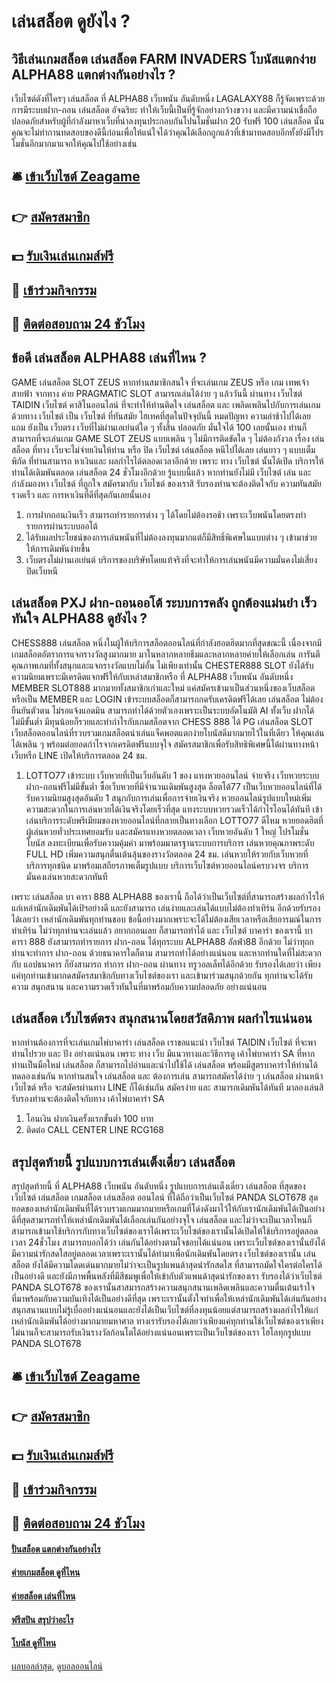 # เล่นสล็อต ดูยังไง ?
## วิธีเล่นเกมสล็อต เล่นสล็อต FARM INVADERS โบนัสแตกง่าย ALPHA88 แตกต่างกันอย่างไร ?
เว็บไซต์ดังที่ใครๆ เล่นสล็อต ที่ ALPHA88 เว็บพนัน อันดับหนึ่ง LAGALAXY88 ก็รู้จัดเพราะด้วยการมีระบบฝาก-ถอน เล่นสล็อต อัจฉริยะ ทำให้เว็บนี้เป็นที่รู้จักอย่างกว้างขวาง และมีความน่าเชื่อถือปลอดภัยสำหรับผู้ที่กำลังมาหาเว็บที่น่าลงทุนประกอบกันโปนโมชั่นฝาก 20 รับฟรี 100 เล่นสล็อต นั้นคุณจะไม่ทำกานทดสอบของดีนี้ก่อนเพื่อให้แน่ใจได้ว่าคุณได้เลือกถูกแล้วที่เข้ามาทดสอบอีกทั้งยังมีโปรโมชั่นอีกมากมาแจกให้คุณไปใช้อย่างเช่น

## 🛎 [เข้าเว็บไซต์ Zeagame](https://bit.ly/3SdLNi2)
## 👉 [สมัครสมาชิก](https://bit.ly/3SdLNi2)
## 💵 [รับเงินเล่นเกมส์ฟรี](https://bit.ly/3dyRKHj)
## 👑 [เข้าร่วมกิจกรรม](https://bit.ly/3dyRKHj)
## 📱 [ติดต่อสอบถาม 24 ชัวโมง](https://bit.ly/3dyRKHj)

## ข้อดี เล่นสล็อต ALPHA88 เล่นที่ไหน ?
GAME เล่นสล็อต SLOT ZEUS หากท่านสมาชิกสนใจ ที่จะเล่นเกม ZEUS หรือ เกม เทพเจ้าสายฟ้า จากทาง ค่าย PRAGMATIC SLOT สามารถเล่นได้ง่าย ๆ แล้ววันนี้ ผ่านทาง เว็บไซต์ TAIDIN เว็บไซต์ คาสิโนออนไลน์ ที่จะทำให้ท่านติดใจ เล่นสล็อต และ เพลิดเพลินไปกับการเล่นเกม ด้วยทาง เว็บไซต์ เป็น เว็บไซต์ ที่ทันสมัย ไฮเทคที่สุดในปัจจุบันนี้ หมดปัญหา ความล่าช้าไปได้เลย แถม ยังเป็น เว็บตรง เว็บที่ไม่ผ่านเอเย่นต์ใด ๆ ทั้งสิ้น ปลอดภัย มั่นใจได้ 100 เลยนั้นเอง ท่านก็สามารถที่จะเล่นเกม GAME SLOT ZEUS แบบเพลิน ๆ ไม่มีการติดขัดใด ๆ ไม่ต้องกังวล เรื่อง เล่นสล็อต ที่ทาง เว็บจะไม่จ่ายเงินให้ท่าน หรือ ปิด เว็บไซต์ เล่นสล็อต หนีไปได้เลย เล่นยาว ๆ แบบเต็มพิกัด ที่ท่านสามารถ หาเงินและ ผลกำไรได้ตลอดเวลาอีกด้วย เพราะ ทาง เว็บไซต์ นั้นได้เปิด บริการให้ท่านได้เดิมพันตลอด เล่นสล็อต 24 ชั่วโมงอีกด้วย รู้แบบนี้แล้ว หากท่านยังไม่มี เว็บไซต์ เล่น และ กำลังมองหา เว็บไซต์ ที่ถูกใจ สมัครมากับ เว็บไซต์ ของเราสิ รับรองท่านจะต้องติดใจกับ ความทันสมัย รวดเร็ว และ การหาเงินที่ดีที่สุดกันเลยนั้นเอง
1. การฝากถอนเงินเร็ว สามารถทำรายการต่าง ๆ ได้โดยไม่ต้องรอช้า เพราะเว็บพนันโดยตรงทำรายการผ่านระบบออโต้
2. ได้รับผลประโยชน์ของการเล่นพนันที่ไม่ต้องลงทุนมากแต่ก็มีสิทธิ์พิเศษในแบบต่าง ๆ เข้ามาช่วยให้การเดิมพันง่ายขึ้น
3. เว็บตรงไม่ผ่านเอเย่นต์ บริการของบริษัทโดยแท้จริงที่จะทำให้การเล่นพนันมีความมั่นคงไม่เสี่ยงปิดเว็บหนี

## เล่นสล็อต PXJ ฝาก-ถอนออโต้ ระบบการคลัง ถูกต้องแม่นยำ เร็ว ทันใจ ALPHA88 ดูยังไง ?
CHESS888 เล่นสล็อต หนึ่งในผู้ให้บริการสล็อตออนไลน์ที่กำลังฮอตฮิตมากที่สุดขณะนี้ เนื่องจากมีเกมสล็อตอัตราการแจกรางวัลสูงมากมาย มาในหลากหลายธีมและหลากหลายค่ายให้เลือกเล่น การันตีคุณภาพเกมที่ทั้งสนุกและแจกรางวัลแบบไม่อั้น ไม่เพียงเท่านั้น CHESTER888 SLOT ยังได้รับความนิยมเพราะมีเครดิตแจกฟรีให้กับเหล่าสมาชิกหรือ ที่ ALPHA88 เว็บพนัน อันดับหนึ่ง MEMBER SLOT888 มากมายทั้งสมาชิกเก่าและใหม่ แค่สมัครเข้ามาเป็นส่วนหนึ่งของเว็บสล็อตหรือเป็น MEMBER และ LOGIN เข้าระบบสล็อตก็สามารถกดรับเครดิตฟรีได้เลย เล่นสล็อต ไม่ต้องยืนยันตัวตน ไม่รอแจ้งแอดมิน สามารถทำได้ด้วยตัวเองเพราะเป็นระบบอัตโนมัติ AI ทั้งเว็บ ฝากได้ไม่มีขั้นต่ำ มีทุนน้อยก็รวยและทำกำไรกับเกมสล็อตจาก CHESS 888 ได้
PG เล่นสล็อต SLOT เว็บสล็อตออนไลน์ที่รวบรวมเกมสล็อตน่าเล่นแจ็คพอตแตกง่ายโบนัสดีมากมายไว้ในที่เดียว ให้คุณเล่นได้เพลิน ๆ พร้อมต่อยอดกำไรจากเครดิตฟรีแบบจุใจ สมัครสมาชิกเพื่อรับสิทธิพิเศษนี้ได้ผ่านทางหน้าเว็บหรือ LINE เปิดให้บริการตลอด 24 ชม.
1. LOTTO77 เข้าระบบ เว็บหวยที่เป็นเว็บอันดับ 1 ของ แทงหวยออนไลน์ จ่ายจริง เว็บหวยระบบฝาก-ถอนฟรีไม่มีขั้นต่ำ ซื้อเว็บหวยที่มีจำนวนเดิมพันสูงสุด ล็อตโต้77 เป็นเว็บหวยออนไลน์ที่ได้รับความนิยมสูงสุดอันดับ 1 สนุกกับการเล่นเพื่อการจ่ายเงินจริง หวยออนไลน์รูปแบบใหม่เพิ่มความสะดวกในการเล่นหวยได้เงินจริงโดยเร็วที่สุด แทงระบบหวยรวดเร็วได้กำไรโอนได้ทันที เข้าเล่นบริการระดับพรีเมียมของหวยออนไลน์ที่กลายเป็นทางเลือก LOTTO77 ดีไหม หวยยอดฮิตที่ผู้เล่นหวยทั่วประเทศยอมรับ และสมัครแทงหวยตลอดเวลา เว็บหวยอันดับ 1 ใหญ่ โปรโมชั่นโบนัส ลงทะเบียนเพื่อรับความคุ้มค่า มาพร้อมมาตรฐานระบบการบริการ เล่นหวยคุณภาพระดับ FULL HD เพิ่มความสนุกตื่นเต้นลุ้นของรางวัลตลอด 24 ชม. เล่นหวยให้รวยกับเว็บหวยที่บริการทุกชนิด มาพร้อมเสถียรภาพเต็มรูปแบบ บริการเว็บไซต์หวยออนไลน์ครบวงจร บริการมั่นคงเล่นหวยสะดวกทันที

เพราะ เล่นสล็อต บา คารา 888 ALPHA88 ของเรานี้ ถือได้ว่าเป็นเว็บไซต์ที่สามารถสร้างผลกำไรให้แก่เหล่านักเดิมพันได้เป้ฯอย่างดี และยังสามารถ เล่นง่ายและเล่นได้แบบไม่ต้องทำเทิร์น อีกด้วยรับรองได้เลยว่า เหล่านักเดิมพันทุกท่านชอบ ข้อนี้อย่างมากเพราะจะได้ไม่ต้องเสียเวลาหรือเสียอารมณ์ในการทำเทิร์น ไม่ว่าทุกท่านจะเล่นแล้ว อยากถอนเลย ก็สามารถทำได้ และ เว็บไซต์ บาคาร่า ของเรานี้ บา คารา 888 ยังสามารถทำรายการ ฝาก-ถอน ได้ทุกระบบ ALPHA88 อัลฟ่า88 อีกด้วย ไม่ว่าทุถกท่านจะทำการ ฝาก-ถอน ด้วยธนาคารใดก็ตาม สามารถทำได้อย่างแน่นอน และหากท่านใดที่ไม่สะดวกกับ แอปธนาคาร ก็ยังสามารถ ทำการ ฝาก-ถอน ผ่านทาง ทรูวอลเล็ทได้อีกด้วย รับรองได้เลยว่า เพียงแค่ทุกท่านเข้ามากดสมัครสมาชิกกับทางเว็บไซต์ของเรา และเข้ามาร่วมสนุกด้วยกัน ทุกท่านจะได้รับความ สนุกสนาน และความรวดเร็วทันในที่มาพร้อมกับความปลอดภัย อย่างแน่นอน

## เล่นสล็อต เว็บไซต์ตรง สนุกสนานโดยสวัสดิภาพ ผลกำไรแน่นอน
หากท่านต้องการที่จะเล่นเกมไพ่บาคาร่า เล่นสล็อต เราขอแนะนำ เว็บไซต์ TAIDIN เว็บไซต์ ที่จะพาท่านไปรวย และ ปัง อย่างแน่นอน เพราะ ทาง เว็บ มีแนวทางและวิธีการดู เค้าไพ่บาคาร่า SA ที่หากท่านเป็นมือใหม่ เล่นสล็อต ก็สามารถไปอ่านและนำไปใช้ได้ เล่นสล็อต พร้อมมีสูตรบาคาร่าให้ท่านได้ทดลองเช่นกัน หากท่านสนใจ เล่นสล็อต และ ต้องการเล่น สามารถสมัครได้ง่าย ๆ เล่นสล็อต ผ่านหน้า เว็บไซต์ หรือ จะสมัครผ่านทาง LINE ก็ได้เช่นกัน สมัครง่าย และ สามารถเดิมพันได้ทันที มาลองเล่นสิ รับรองท่านจะต้องติดใจกับทาง เค้าไพ่บาคาร่า SA
1. โอนเงิน ฝากเงินครั้งแรกขั้นต่ำ 100 บาท
2. ติดต่อ CALL CENTER LINE RCG168

## สรุปสุดท้ายนี้ รูปแบบการเล่นเต็งเดี่ยว เล่นสล็อต
สรุปสุดท้ายนี้ ที่ ALPHA88 เว็บพนัน อันดับหนึ่ง รูปแบบการเล่นเต็งเดี่ยว เล่นสล็อต ที่สุดของเว็บไซต์ เล่นสล็อต เกมสล็อต เล่นสล็อต ออนไลน์ ที่ได้ถือว่าเป็นเว็บไซต์ PANDA SLOT678 สุดยอดของเหล่านักเดิมพันที่ได้รวบรวมเกมมากมายหรือเกมที่โด่งดังมาไว้ให้กับเรานักเดิมพันได้เป็นอย่างดีที่สุดสามารถทำให้เหล่านักเดิมพันได้เลือกเล่นกันอย่างจุใจ เล่นสล็อต และไม่ว่าจะเป็นเวลาไหนก็สามารถเข้ามาใช้บริการกับทางเว็บไซต์ของเราได้เพราะเว็บไซต์ของเรานั้นได้เปิดให้ใช้บริการอยู่ตลอดเวลา 24ชั่วโมง สามารถบอกได้ว่า เล่นกันได้อย่างตามใจชอบได้แน่นอน เพราะเว็บไซต์ของเรานั้นยังได้มีความน่ารักสดใสอยู่ตลอดเวลาเพราะเรานั้นได้ทำมาเพื่อนักเดิมพันโดยตรง เว็บไซต์ของเรานั้น เล่นสล็อต ยังได้มีความโดดเด่นมากมายไม่ว่าจะเป็นรูปแพนด้าสุดน่ารักสดใส ที่สามารถมัดใจใครต่อใครได้เป็นอย่างดี และยังมีภาพพื้นหลังที่มีสีชมพูเพื่อให้เข้ากับตัวแพนด้าสุดน่ารักของเรา รับรองได้ว่าเว็บไซต์ PANDA SLOT678 ของเรานั้นสาสมารถสร้างความสนุกสนานเพลิดเพลินและความตื่นเต้นเร้าใจที่มาพร้อมกับความบันเทิงได้เป็นอย่างดีที่สุด เพราะเรานั้นตั้งใจทำเพื่อให้เหล่านักเดิมพันได้เล่นกันอย่างสนุกสนานแบบไม่รู้เบื่ออย่างแน่นอนและยังได้เป็นเว็บไซต์ที่ลงทุนน้อยแต่สามารถสร้างผลกำไรให้แก่เหล่านักเดิมพันได้อย่างมากมายมหาศาล ทางเรารับรองได้เลยว่าเพียงแค่ทุกท่านใช้เว็บไซต์ของเราเพียงไม่นานก็จะสามารถรับเงินรางวัลก้อนโตได้อย่างแน่นอนเพราะเป็นเว็บไซต์ของเรา ไฮโลทุกรูปแบบ PANDA SLOT678

## 🛎 [เข้าเว็บไซต์ Zeagame](https://bit.ly/3SdLNi2)
## 👉 [สมัครสมาชิก](https://bit.ly/3SdLNi2)
## 💵 [รับเงินเล่นเกมส์ฟรี](https://bit.ly/3dyRKHj)
## 👑 [เข้าร่วมกิจกรรม](https://bit.ly/3dyRKHj)
## 📱 [ติดต่อสอบถาม 24 ชัวโมง](https://bit.ly/3dyRKHj)

#### [ปั่นสล็อต แตกต่างกันอย่างไร](https://atom.io/themes/ปั่นสล็อต%20แตกต่างกันอย่างไร)
#### [ค่ายเกมสล็อต ดูที่ไหน](https://atom.io/themes/ค่ายเกมสล็อต%20ดูที่ไหน)
#### [ค่ายสล็อต เล่นที่ไหน](https://atom.io/themes/ค่ายสล็อต%20เล่นที่ไหน)
#### [ฟรีสปิน สรุปว่าอะไร](https://atom.io/themes/ฟรีสปิน%20สรุปว่าอะไร)
#### [โบนัส ดูที่ไหน](https://atom.io/themes/โบนัส%20ดูที่ไหน)

[ผลบอลล่าสุด](https://siamsport.tv "ผลบอลล่าสุด"), [ดูบอลออนไลน์](https://siamsport.tv/ดูบอลสด "ดูบอลออนไลน์")